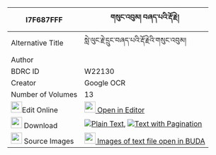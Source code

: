 |I7F687FFF|གསུང་འབུམ། བཞད་པའི་རྡོ་རྗེ། 
| --- | --- 
|Alternative Title |སླེ་ལུང་རྗེ་དྲུང་བཞད་པའི་རྡོ་རྗེའི་གསུང་འབུམ།
|Author | 
|BDRC ID | W22130
|Creator | Google OCR
|Number of Volumes| 13
|<img width="25" src="https://img.icons8.com/color/25/000000/edit-property.png">Edit Online| [<img width="25" src="https://avatars.githubusercontent.com/u/45091458?s=200&v=4"> Open in Editor](http://editor.openpecha.org/I7F687FFF)
|<img width="25" src="https://img.icons8.com/fluent/48/000000/download-2.png"/>  Download | [![](https://img.icons8.com/color/20/000000/txt.png)Plain Text](https://github.com/Openpecha/I7F687FFF/releases/download/v1/sungbum_shyepa_i_dorje_plain_I7F687FFF.zip), [![](https://img.icons8.com/color/20/000000/txt.png)Text with Pagination](https://github.com/Openpecha/I7F687FFF/releases/download/v1/sungbum_shyepa_i_dorje_pages_I7F687FFF.zip)
|<img width="25" src="https://img.icons8.com/plasticine/100/000000/pictures-folder.png"/>  Source Images | [<img width="25" src="https://library.bdrc.io/icons/BUDA-small.svg"> Images of text file open in BUDA](https://library.bdrc.io/show/bdr:W22130)